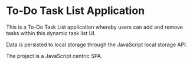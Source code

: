 # To-Do Task List Application

This is a To-Do Task List application whereby users can add and remove tasks within this dynamic task list UI.

Data is persisted to local storage through the JavaScript local storage API.

The project is a JavaScript centric SPA.
